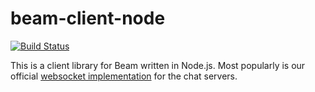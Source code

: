 # beam-client-node

[![Build Status](https://travis-ci.org/MCProHosting/beam-client-node.svg)](https://travis-ci.org/MCProHosting/beam-client-node)

This is a client library for Beam written in Node.js. Most popularly is our official [websocket implementation](https://github.com/MCProHosting/beam-client-node/tree/master/lib/ws) for the chat servers.

